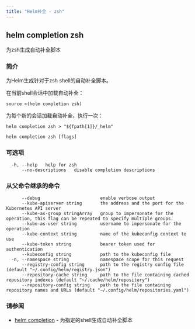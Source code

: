 ```yaml
---
title: "Helm补全 - zsh"
---
```


## helm completion zsh

为zsh生成自动补全脚本

### 简介


为Helm生成针对于zsh shell的自动补全脚本。

在当前shell会话中加载自动补全：

    source <(helm completion zsh)

为每个新的会话加载自动补全，执行一次：

    helm completion zsh > "${fpath[1]}/_helm"


```shell
helm completion zsh [flags]
```

### 可选项

```shell
  -h, --help   help for zsh
      --no-descriptions   disable completion descriptions
```

### 从父命令继承的命令

```shell
      --debug                       enable verbose output
      --kube-apiserver string       the address and the port for the Kubernetes API server
      --kube-as-group stringArray   group to impersonate for the operation, this flag can be repeated to specify multiple groups.
      --kube-as-user string         username to impersonate for the operation
      --kube-context string         name of the kubeconfig context to use
      --kube-token string           bearer token used for authentication
      --kubeconfig string           path to the kubeconfig file
  -n, --namespace string            namespace scope for this request
      --registry-config string      path to the registry config file (default "~/.config/helm/registry.json")
      --repository-cache string     path to the file containing cached repository indexes (default "~/.cache/helm/repository")
      --repository-config string    path to the file containing repository names and URLs (default "~/.config/helm/repositories.yaml")
```

### 请参阅

- [helm completion](helm_completion.md) - 为指定的shell生成自动补全脚本
